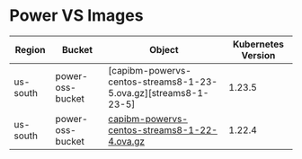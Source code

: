 # Power VS Images


| Region   | Bucket           | Object                                                          | Kubernetes Version |
|----------|------------------|-----------------------------------------------------------------|--------------------|
| us-south | power-oss-bucket | [capibm-powervs-centos-streams8-1-23-5.ova.gz][streams8-1-23-5] | 1.23.5             |
| us-south | power-oss-bucket | [capibm-powervs-centos-streams8-1-22-4.ova.gz][streams8-1-22-4] | 1.22.4             |


[streams8-1-23-3]: https://power-oss-bucket.s3.us-south.cloud-object-storage.appdomain.cloud/capibm-powervs-centos-streams8-1-23-5.ova.gz
[streams8-1-22-4]: https://power-oss-bucket.s3.us-south.cloud-object-storage.appdomain.cloud/capibm-powervs-centos-streams8-1-22-4.ova.gz
